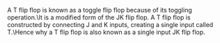   A T flip flop is known as a toggle flip flop because of its toggling operation.\It is a modified form of the JK flip flop. A T flip flop is constructed by connecting J and K inputs, creating a single input called T.\Hence why a T flip flop is also known as a single input JK flip flop.
  
  
